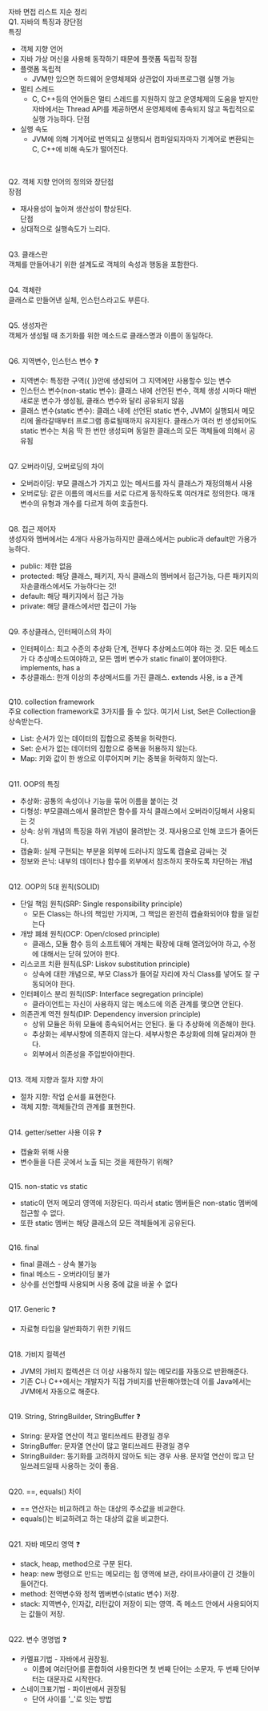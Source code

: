 자바 면접 리스트 지순 정리 <br>
Q1. 자바의 특징과 장단점 <br>
특징 <br>
- 객체 지향 언어
- 자바 가상 머신을 사용해 동작하기 때문에 플랫폼 독립적
장점 <br>
- 플랫폼 독립적
  - JVM만 있으면 하드웨어 운영체제와 상관없이 자바프로그램 실행 가능
- 멀티 스레드
  - C, C++등의 언어들은 멀티 스레드를 지원하지 않고 운영체제의 도움을 받지만 자바에서는 Thread API를 제공하면서 운영체제에 종속되지 않고 독립적으로 실행 가능하다.
단점 <br>
- 실행 속도
  - JVM에 의해 기계어로 번역되고 실행되서 컴파일되자마자 기계어로 변환되는 C, C++에 비해 속도가 떨어진다.
<br>

Q2. 객체 지향 언어의 정의와 장단점 <br>
장점 <br>
  * 재사용성이 높아져 생산성이 향상된다.<br>
단점 <br>
  * 상대적으로 실행속도가 느리다. 
  <br><br>

Q3. 클래스란 <br>
  객체를 만들어내기 위한 설계도로 객체의 속성과 행동을 포함한다. 
  <br><br>
 
Q4. 객체란 <br>
  클래스로 만들어낸 실체, 인스턴스라고도 부른다. 
  <br><br>

Q5. 생성자란 <br>
  객체가 생성될 때 초기화를 위한 메소드로 클래스명과 이름이 동일하다. 
  <br><br>

Q6. 지역변수, 인스턴스 변수 ❓ <br>
  * 지역변수: 특정한 구역({ })안에 생성되어 그 지역에만 사용할수 있는 변수
  * 인스턴스 변수(non-static 변수): 클래스 내에 선언된 변수, 객체 생성 시마다 매번 새로운 변수가 생성됨, 클래스 변수와 달리 공유되지 않음
  * 클래스 변수(static 변수): 클래스 내에 선언된 static 변수, JVM이 실행되서 메모리에 올라갈때부터 프로그램 종료될때까지 유지된다. 클래스가 여러 번 생성되어도 static 변수는 처음 딱 한 번만 생성되며 동일한 클래스의 모든 객체들에 의해서 공유됨
  <br><br>

Q7. 오버라이딩, 오버로딩의 차이 <br>
  * 오버라이딩: 부모 클래스가 가지고 있는 메서드를 자식 클래스가 재정의해서 사용
  * 오버로딩: 같은 이름의 메서드를 서로 다르게 동작하도록 여러개로 정의한다. 매개 변수의 유형과 개수를 다르게 하여 호출한다. <br><br>

Q8. 접근 제어자 <br>
  생성자와 멤버에서는 4개다 사용가능하지만 클래스에서는 public과 default만 가용가능하다.
  * public: 제한 없음
  * protected: 해당 클래스, 패키지, 자식 클래스의 멤버에서 접근가능, 다른 패키지의 자손클래스에서도 가능하다는 것!
  * default: 해당 패키지에서 접근 가능
  * private: 해당 클래스에서만 접근이 가능
  <br><br>

Q9. 추상클래스, 인터페이스의 차이 <br>
  * 인터페이스: 최고 수준의 추상화 단계, 전부다 추상메소드여야 하는 것. 모든 메소드가 다 추상메소드여야하고, 모든 멤버 변수가 static final이 붙어야한다. implements, has a
  * 추상클래스: 한개 이상의 추상메서드를 가진 클래스. extends 사용, is a 관계
  <br><br>

Q10. collection framework <br>
주요 collection framework로 3가지를 들 수 있다. 여기서 List, Set은 Collection을 상속받는다.  <br>
  * List: 순서가 있는 데이터의 집합으로 중복을 허락한다.
  * Set: 순서가 없는 데이터의 집합으로 중복을 허용하지 않는다.
  * Map: 키와 값이 한 쌍으로 이루어지며 키는 중복을 허락하지 않는다. 
  <br><br>

Q11. OOP의 특징 <br>
  * 추상화: 공통의 속성이나 기능을 묶어 이름을 붙이는 것
  * 다형성: 부모클래스에서 물려받은 함수를 자식 클래스에서 오버라이딩해서 사용되는 것
  * 상속: 상위 개념의 특징을 하위 개념이 물려받는 것. 재사용으로 인해 코드가 줄어든다.
  * 캡슐화: 실제 구현되는 부분을 외부에 드러나지 않도록 캡슐로 감싸는 것
  * 정보와 은닉: 내부의 데이터나 함수를 외부에서 참조하지 못하도록 차단하는 개념
  <br><br>

Q12. OOP의 5대 원칙(SOLID) <br>
  * 단일 책임 원칙(SRP: Single responsibility principle)
    * 모든 Class는 하나의 책임만 가지며, 그 책임은 완전히 캡슐화되어야 함을 일컫는다
  * 개방 폐쇄 원칙(OCP: Open/closed principle)
    * 클래스, 모듈 함수 등의 소프트웨어 개체는 확장에 대해 열려있어야 하고, 수정에 대해서는 닫혀 있어야 한다.
  * 리스코프 치환 원칙(LSP: Liskov substitution principle)
    * 상속에 대한 개념으로, 부모 Class가 들어갈 자리에 자식 Class를 넣어도 잘 구동되어야 한다.
  * 인터페이스 분리 원칙(ISP: Interface segregation principle)
    * 클라이언트는 자신이 사용하지 않는 메소드에 의존 관계를 맺으면 안된다.
  * 의존관계 역전 원칙(DIP: Dependency inversion principle)
    * 상위 모듈은 하위 모듈에 종속되어서는 안된다. 둘 다 추상화에 의존해야 한다.
    * 추상화는 세부사항에 의존하지 않는다. 세부사항은 추상화에 의해 달라져야 한다.
    * 외부에서 의존성을 주입받아야한다.
  <br><br>

Q13. 객체 지향과 절차 지향 차이 <br>
  * 절차 지향: 작업 순서를 표현한다.
  * 객체 지향: 객체들간의 관계를 표현한다. <br><br>

Q14. getter/setter 사용 이유 ❓ <br>
  * 캡슐화 위해 사용
  * 변수들을 다른 곳에서 노출 되는 것을 제한하기 위해? <br><br>

Q15. non-static vs static <br>
  * static이 먼저 메모리 영역에 저장된다. 따라서 static 멤버들은 non-static 멤버에 접근할 수 없다. 
  * 또한 static 멤버는 해당 클래스의 모든 객체들에게 공유된다. <br><br>

Q16. final <br>
  * final 클래스 - 상속 불가능
  * final 메소드 - 오버라이딩 불가
  * 상수를 선언할때 사용되며 사용 중에 값을 바꿀 수 없다 <br><br>

Q17. Generic ❓ <br>
  * 자료형 타입을 일반화하기 위한 키워드
  <br><br>

Q18. 가비지 컬렉션 <br>
  * JVM의 가비지 컬렉션은 더 이상 사용하지 않는 메모리를 자동으로 반환해준다. 
  * 기존 C나 C++에서는 개발자가 직접 가비지를 반환해야했는데 이를 Java에서는 JVM에서 자동으로 해준다. 
  <br><br>

Q19. String, StringBuilder, StringBuffer ❓ <br>
  * String: 문자열 연산이 적고 멀티쓰레드 환경일 경우
  * StringBuffer: 문자열 연산이 많고 멀티쓰레드 환경일 경우
  * StringBuilder: 동기화를 고려하지 않아도 되는 경우 사용. 문자열 연산이 많고 단일쓰레드일때 사용하는 것이 좋음.
<br><br>
  
Q20. ==, equals() 차이 <br>
  * == 연산자는 비교하려고 하는 대상의 주소값을 비교한다.
  * equals()는 비교하려고 하는 대상의 값을 비교한다. 
  <br><br>
  
Q21. 자바 메모리 영역 ❓ <br>
  * stack, heap, method으로 구분 된다.
  * heap: new 명령으로 만드는 메모리는 힙 영역에 보관, 라이프사이클이 긴 것들이 들어간다.
  * method: 전역변수와 정적 멤버변수(static 변수) 저장.
  * stack: 지역변수, 인자값, 리턴값이 저장이 되는 영역. 즉 메소드 안에서 사용되어지는 값들이 저장.
  <br><br>

Q22. 변수 명명법 ❓ <br>
  * 카멜표기법 - 자바에서 권장됨.
    * 이름에 여러단어를 혼합하여 사용한다면 첫 번째 단어는 소문자, 두 번째 단어부터는 대문자로 시작한다.
  * 스네이크표기법 - 파이썬에서 권장됨
    * 단어 사이를 '_'로 잇는 방법

  
